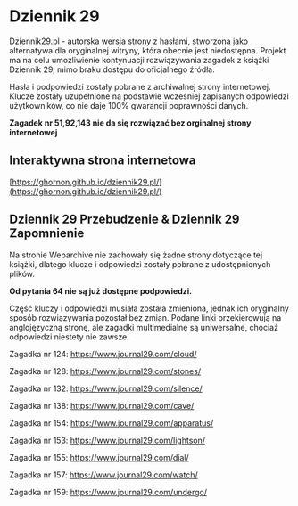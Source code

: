 # Dziennik 29

Dziennik29.pl - autorska wersja strony z hasłami, stworzona jako alternatywa dla oryginalnej witryny, która obecnie jest niedostępna. Projekt ma na celu umożliwienie kontynuacji rozwiązywania zagadek z książki Dziennik 29, mimo braku dostępu do oficjalnego źródła.

Hasła i podpowiedzi zostały pobrane z archiwalnej strony internetowej. Klucze zostały uzupełnione na podstawie wcześniej zapisanych odpowiedzi użytkowników, co nie daje 100% gwarancji poprawności danych.

**Zagadek nr 51,92,143 nie da się rozwiązać bez orginalnej strony internetowej**

## Interaktywna strona internetowa

[https://ghornon.github.io/dziennik29.pl/](https://ghornon.github.io/dziennik29.pl/)

## Dziennik 29 Przebudzenie & Dziennik 29 Zapomnienie

Na stronie Webarchive nie zachowały się żadne strony dotyczące tej książki, dlatego klucze i odpowiedzi zostały pobrane z udostępnionych plików.

**Od pytania 64 nie są już dostępne podpowiedzi.**

Część kluczy i odpowiedzi musiała została zmieniona, jednak ich oryginalny sposób rozwiązywania pozostał bez zmian. Podane linki przekierowują na anglojęzyczną stronę, ale zagadki multimedialne są uniwersalne, chociaż odpowiedzi niestety nie zawsze.

Zagadka nr 124: https://www.journal29.com/cloud/

Zagadka nr 128: https://www.journal29.com/stones/

Zagadka nr 132: https://www.journal29.com/silence/

Zagadka nr 138: https://www.journal29.com/cave/

Zagadka nr 154: https://www.journal29.com/apparatus/

Zagadka nr 153: https://www.journal29.com/lightson/

Zagadka nr 155: https://www.journal29.com/dial/

Zagadka nr 157: https://www.journal29.com/watch/

Zagadka nr 159: https://www.journal29.com/undergo/
